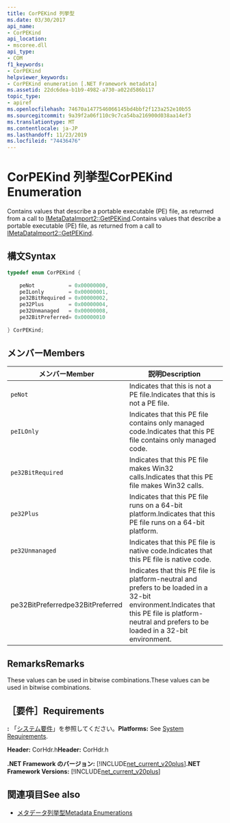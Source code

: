 ```yaml
---
title: CorPEKind 列挙型
ms.date: 03/30/2017
api_name:
- CorPEKind
api_location:
- mscoree.dll
api_type:
- COM
f1_keywords:
- CorPEKind
helpviewer_keywords:
- CorPEKind enumeration [.NET Framework metadata]
ms.assetid: 22dc6dea-b1b9-4982-a730-a022d586b117
topic_type:
- apiref
ms.openlocfilehash: 74670a1477546066145bd4bbf2f123a252e10b55
ms.sourcegitcommit: 9a39f2a06f110c9c7ca54ba216900d038aa14ef3
ms.translationtype: MT
ms.contentlocale: ja-JP
ms.lasthandoff: 11/23/2019
ms.locfileid: "74436476"
---
```

# <a name="corpekind-enumeration"></a><span data-ttu-id="87acf-102">CorPEKind 列挙型</span><span class="sxs-lookup"><span data-stu-id="87acf-102">CorPEKind Enumeration</span></span>
<span data-ttu-id="87acf-103">Contains values that describe a portable executable (PE) file, as returned from a call to [IMetaDataImport2::GetPEKind](../../../../docs/framework/unmanaged-api/metadata/imetadataimport2-getpekind-method.md).</span><span class="sxs-lookup"><span data-stu-id="87acf-103">Contains values that describe a portable executable (PE) file, as returned from a call to [IMetaDataImport2::GetPEKind](../../../../docs/framework/unmanaged-api/metadata/imetadataimport2-getpekind-method.md).</span></span>  
  
## <a name="syntax"></a><span data-ttu-id="87acf-104">構文</span><span class="sxs-lookup"><span data-stu-id="87acf-104">Syntax</span></span>  
  
```cpp  
typedef enum CorPEKind {  
  
    peNot           = 0x00000000,  
    peILonly        = 0x00000001,  
    pe32BitRequired = 0x00000002,  
    pe32Plus        = 0x00000004,  
    pe32Unmanaged   = 0x00000008,  
    pe32BitPreferred= 0x00000010  
  
} CorPEKind;  
```  
  
## <a name="members"></a><span data-ttu-id="87acf-105">メンバー</span><span class="sxs-lookup"><span data-stu-id="87acf-105">Members</span></span>  
  
|<span data-ttu-id="87acf-106">メンバー</span><span class="sxs-lookup"><span data-stu-id="87acf-106">Member</span></span>|<span data-ttu-id="87acf-107">説明</span><span class="sxs-lookup"><span data-stu-id="87acf-107">Description</span></span>|  
|------------|-----------------|  
|`peNot`|<span data-ttu-id="87acf-108">Indicates that this is not a PE file.</span><span class="sxs-lookup"><span data-stu-id="87acf-108">Indicates that this is not a PE file.</span></span>|  
|`peILOnly`|<span data-ttu-id="87acf-109">Indicates that this PE file contains only managed code.</span><span class="sxs-lookup"><span data-stu-id="87acf-109">Indicates that this PE file contains only managed code.</span></span>|  
|`pe32BitRequired`|<span data-ttu-id="87acf-110">Indicates that this PE file makes Win32 calls.</span><span class="sxs-lookup"><span data-stu-id="87acf-110">Indicates that this PE file makes Win32 calls.</span></span>|  
|`pe32Plus`|<span data-ttu-id="87acf-111">Indicates that this PE file runs on a 64-bit platform.</span><span class="sxs-lookup"><span data-stu-id="87acf-111">Indicates that this PE file runs on a 64-bit platform.</span></span>|  
|`pe32Unmanaged`|<span data-ttu-id="87acf-112">Indicates that this PE file is native code.</span><span class="sxs-lookup"><span data-stu-id="87acf-112">Indicates that this PE file is native code.</span></span>|  
|<span data-ttu-id="87acf-113">pe32BitPreferred</span><span class="sxs-lookup"><span data-stu-id="87acf-113">pe32BitPreferred</span></span>|<span data-ttu-id="87acf-114">Indicates that this PE file is platform-neutral and prefers to be loaded in a 32-bit environment.</span><span class="sxs-lookup"><span data-stu-id="87acf-114">Indicates that this PE file is platform-neutral and prefers to be loaded in a 32-bit environment.</span></span>|  
  
## <a name="remarks"></a><span data-ttu-id="87acf-115">Remarks</span><span class="sxs-lookup"><span data-stu-id="87acf-115">Remarks</span></span>  
 <span data-ttu-id="87acf-116">These values can be used in bitwise combinations.</span><span class="sxs-lookup"><span data-stu-id="87acf-116">These values can be used in bitwise combinations.</span></span>  
  
## <a name="requirements"></a><span data-ttu-id="87acf-117">［要件］</span><span class="sxs-lookup"><span data-stu-id="87acf-117">Requirements</span></span>  
 <span data-ttu-id="87acf-118">**:** 「[システム要件](../../../../docs/framework/get-started/system-requirements.md)」を参照してください。</span><span class="sxs-lookup"><span data-stu-id="87acf-118">**Platforms:** See [System Requirements](../../../../docs/framework/get-started/system-requirements.md).</span></span>  
  
 <span data-ttu-id="87acf-119">**Header:** CorHdr.h</span><span class="sxs-lookup"><span data-stu-id="87acf-119">**Header:** CorHdr.h</span></span>  
  
 <span data-ttu-id="87acf-120">**.NET Framework のバージョン:** [!INCLUDE[net_current_v20plus](../../../../includes/net-current-v20plus-md.md)]</span><span class="sxs-lookup"><span data-stu-id="87acf-120">**.NET Framework Versions:** [!INCLUDE[net_current_v20plus](../../../../includes/net-current-v20plus-md.md)]</span></span>  
  
## <a name="see-also"></a><span data-ttu-id="87acf-121">関連項目</span><span class="sxs-lookup"><span data-stu-id="87acf-121">See also</span></span>

- [<span data-ttu-id="87acf-122">メタデータ列挙型</span><span class="sxs-lookup"><span data-stu-id="87acf-122">Metadata Enumerations</span></span>](../../../../docs/framework/unmanaged-api/metadata/metadata-enumerations.md)
